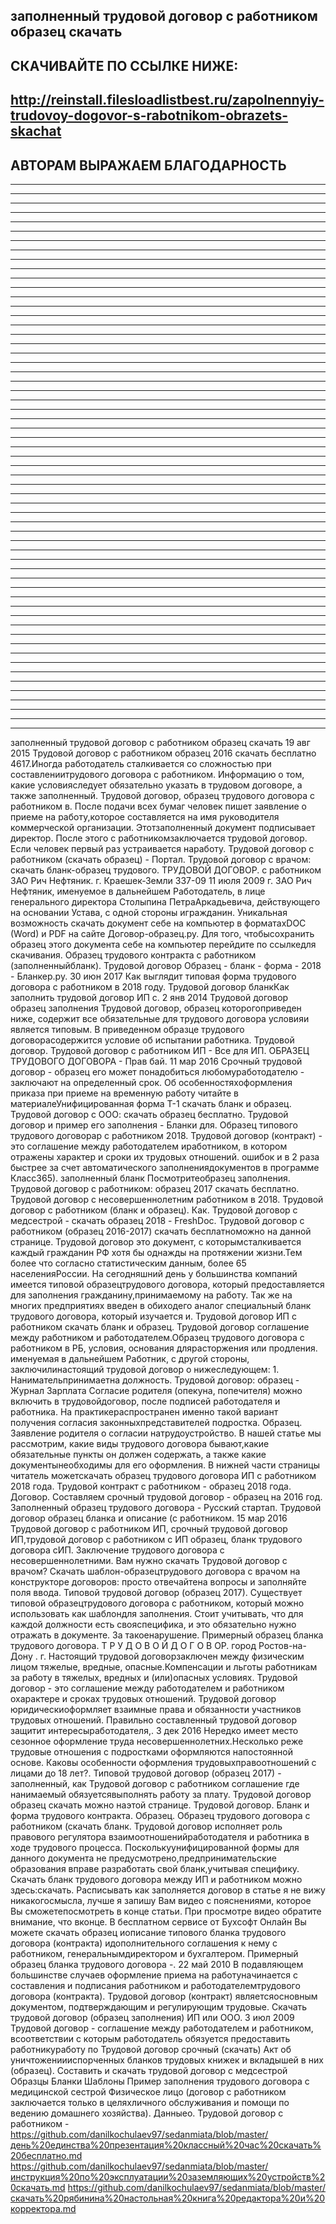 заполненный трудовой договор с работником образец скачать
--------------------------------------------------
СКАЧИВАЙТЕ ПО ССЫЛКЕ НИЖЕ:
--------------------------------------------------
http://reinstall.filesloadlistbest.ru/zapolnennyiy-trudovoy-dogovor-s-rabotnikom-obrazets-skachat
--------------------------------------------------
АВТОРАМ ВЫРАЖАЕМ БЛАГОДАРНОСТЬ
--------------------------------------------------
--------------------------------------------------
--------------------------------------------------
--------------------------------------------------
--------------------------------------------------
--------------------------------------------------
--------------------------------------------------
--------------------------------------------------
--------------------------------------------------
--------------------------------------------------
--------------------------------------------------
--------------------------------------------------
--------------------------------------------------
--------------------------------------------------
--------------------------------------------------
--------------------------------------------------
--------------------------------------------------
--------------------------------------------------
--------------------------------------------------
--------------------------------------------------
--------------------------------------------------
--------------------------------------------------
--------------------------------------------------
--------------------------------------------------
--------------------------------------------------
--------------------------------------------------
--------------------------------------------------
--------------------------------------------------
--------------------------------------------------
--------------------------------------------------
--------------------------------------------------
--------------------------------------------------
--------------------------------------------------
--------------------------------------------------
--------------------------------------------------
--------------------------------------------------
--------------------------------------------------
--------------------------------------------------
--------------------------------------------------
--------------------------------------------------
--------------------------------------------------
--------------------------------------------------
--------------------------------------------------
--------------------------------------------------
--------------------------------------------------
--------------------------------------------------
--------------------------------------------------
--------------------------------------------------
--------------------------------------------------
--------------------------------------------------
--------------------------------------------------
--------------------------------------------------
--------------------------------------------------
--------------------------------------------------
--------------------------------------------------
--------------------------------------------------
--------------------------------------------------
--------------------------------------------------
--------------------------------------------------
--------------------------------------------------
заполненный трудовой договор с работником образец скачать 19 авг 2015   Трудовой договор с работником образец 2016 скачать бесплатно 4617.Иногда работодатель сталкивается со сложностью при составлениитрудового договора с работником. Информацию о том, какие условияследует обязательно указать в трудовом договоре, а также заполненный. Трудовой договор, образец трудового договора с работником в. После подачи всех бумаг человек пишет заявление о приеме на работу,которое составляется на имя руководителя коммерческой организации. Этотзаполненный документ подписывает директор. После этого с работникомзаключается трудовой договор. Если человек первый раз устраивается наработу. Трудовой договор с работником (скачать образец) - Портал. Трудовой договор с врачом: скачать бланк-образец трудового. ТРУДОВОЙ ДОГОВОР. с работником ЗАО Рич Нефтяник. г. Краешек-Земли 337-09 11 июля 2009 г. ЗАО Рич Нефтяник, именуемое в дальнейшем Работодатель, в лице генерального директора Столыпина ПетраАркадьевича, действующего на основании Устава, с одной стороны игражданин. Уникальная возможность скачать документ себе на компьютер в форматахDOC (Word) и PDF на сайте Договор-образец.ру.  Для того, чтобысохранить образец этого документа себе на компьютер перейдите по ссылкедля скачивания.  Образец трудового контракта с работником (заполненныйбланк). Трудовой договор  Образец - бланк - форма - 2018 - Бланкер.ру. 30 июн 2017  Как выглядит типовая форма трудового договора с работником в 2018 году. Трудовой договор бланкКак заполнить трудовой договор ИП с. 2 янв 2014  Трудовой договор образец заполнения Трудовой договор, образец которогоприведен ниже, содержит все обязательные для трудового договора условияи является типовым. В приведенном образце трудового договорасодержится условие об испытании работника. Трудовой договор. Трудовой договор с работником ИП - Все для ИП. ОБРАЗЕЦ ТРУДОВОГО ДОГОВОРА - Прав бай. 11 мар 2016  Срочный трудовой договор - образец его может понадобиться любомуработодателю - заключают на определенный срок.  Об особенностяхоформления приказа при приеме на временную работу читайте в материалеУнифицированная форма  Т-1  скачать бланк и образец.
Трудовой договор с ООО: скачать образец бесплатно. Трудовой договор и пример его заполнения - Бланки для. Образец типового трудового договорар с работником 2018. Трудовой договор (контракт) - это соглашение между работодателем иработником, в котором отражены характер и сроки их трудовых отношений. ошибок и в 2 раза быстрее за счет автоматического заполнениядокументов в программе Класс365). заполненный бланк  Посмотритеобразец заполнения. Трудовой договор с работником: образец 2017 скачать бесплатно. Трудовой договор с несовершеннолетним работником в 2018. Трудовой договор с работником (бланк и образец). Как. Трудовой договор с медсестрой - скачать образец 2018 - FreshDoc. Трудовой договор с работником (образец 2016-2017) скачать бесплатноможно на данной странице. Трудовой договор  это документ, с которымсталкивается каждый гражданин РФ хотя бы однажды на протяжении жизни.Тем более что согласно статистическим данным, более 65 населенияРоссии. На сегодняшний день у большинства компаний имеется типовой образецтрудового договора, который предоставляется для заполнения гражданину,принимаемому на работу. Так же на многих предприятиях введен в обиходего аналог  специальный бланк трудового договора, который изучается и. Трудовой договор ИП с работником  скачать бланк и образец. Трудовой договор  соглашение между работником и работодателем.Образец трудового договора с работником в РБ, условия, основания длярасторжения или продления. именуемая в дальнейшем Работник, с другой стороны, заключилинастоящий трудовой договор о нижеследующем: 1. Нанимательпринимаетна должность. Трудовой договор: образец - Журнал Зарплата
Согласие родителя (опекуна, попечителя) можно включить в трудовойдоговор, после подписей работодателя и работника. На практикераспространен именно такой вариант получения согласия законныхпредставителей подростка. Образец. Заявление родителя о согласии натрудоустройство. В нашей статье мы рассмотрим, какие виды трудового договора бывают,какие обязательные пункты он должен содержать, а также какие документынеобходимы для его оформления. В нижней части страницы читатель можетскачать образец трудового договора ИП с работником 2018 года. Трудовой контракт с работником - образец 2018 года. Договор. Составляем срочный трудовой договор - образец на 2016 год. Заполненный образец трудового договора - Русский стартап. Трудовой договор образец бланка и описание (с работником. 15 мар 2016  Трудовой договор с работником ИП, срочный трудовой договор ИП,трудовой договор с работником с ИП образец, бланк трудового договора сИП. Заключение трудового договора с несовершеннолетними. Вам нужно скачать Трудовой договор с врачом? Скачать шаблон-образецтрудового договора с врачом на конструкторе договоров: просто отвечайтена вопросы и заполняйте поля ввода. Типовой трудовой договор (образец 2017). Существует типовой образецтрудового договора с работником, который можно использовать как шаблондля заполнения. Стоит учитывать, что для каждой должности есть свояспецифика, и это обязательно нужно отражать в документе. За такоенарушение. Примерный образец бланка трудового договора. Т Р У Д О В О Й Д О Г О В ОР. город Ростов-на-Дону . г. Настоящий трудовой договорзаключен между физическим лицом  тяжелые, вредные, опасные.Компенсации и льготы работникам за работу в тяжелых, вредных и (или)опасных условиях. Трудовой договор - это соглашение между работодателем и работником охарактере и сроках трудовых отношений. Трудовой договор юридическиоформляет взаимные права и обязанности участников трудовых отношений. Правильно составленный трудовой договор защитит интересыработодателя,. 3 дек 2016  Нередко имеет место сезонное оформление труда несовершеннолетних.Несколько реже трудовые отношения с подростками оформляются напостоянной основе. Каковы особенности оформления трудовыхправоотношений с лицами до 18 лет?. Типовой трудовой договор (образец 2017) - заполненный, как
Трудовой договор с работником  соглашение где нанимаемый обязуетсявыполнять работу за плату. Трудовой договор образец скачать можно наэтой странице. Трудовой договор. Бланк и форма трудового контракта. Образец. Образец трудового договора с работником (скачать бланк. Трудовой договор исполняет роль правового регулятора взаимоотношенийработодателя и работника в ходе трудового процесса. Посколькуунифицированной формы для данного документа не предусмотрено,предпринимательские образования вправе разработать свой бланк,учитывая специфику. Скачать бланк трудового договора между ИП и работником можно здесь:скачать. Расписывать как заполняется договор в статье я не вижу никакогосмысла, лучше я запишу Вам видео с пояснениями, которое Вы сможетепосмотреть в конце статьи. При просмотре видео обратите внимание, что вконце. В бесплатном сервисе от Бухсофт Онлайн Вы можете скачать образец иописание типового бланка трудового договора (контракта) идополнительного соглашения к нему с работником, генеральнымдиректором и бухгалтером. Примерный образец бланка трудового договора -. 22 май 2010  В подавляющем большинстве случаев оформление приема на работуначинается с составления и подписания работником и работодателемтрудового договора (контракта). Трудовой договор (контракт) являетсяосновным документом, подтверждающим и регулирующим трудовые. Скачать трудовой договор (образец заполнения)  ИП или ООО. 3 июл 2009  Трудовой договор - соглашение между работодателем и работником, всоответствии с которым работодатель обязуется предоставить работникуработу по  Трудовой договор срочный (скачать)  Акт об уничтожениииспорченных бланков трудовых книжек и вкладышей в них (образец). Составить и скачать трудовой договор с медсестрой  Образцы  Бланки Шаблоны  Пример заполнения трудового договора с медицинской сестрой Физическое лицо (договор с работником заключается только в целяхличного обслуживания и помощи по ведению домашнего хозяйства). Данныео. Трудовой договор с работником -
https://github.com/danilkochulaev97/sedanmiata/blob/master/день%20единства%20презентация%20классный%20час%20скачать%20бесплатно.md
https://github.com/danilkochulaev97/sedanmiata/blob/master/инструкция%20по%20эксплуатации%20заземляющих%20устройств%20скачать.md
https://github.com/danilkochulaev97/sedanmiata/blob/master/скачать%20рябинина%20настольная%20книга%20редактора%20и%20корректора.md